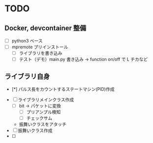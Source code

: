 # TODO

## Docker, devcontainer 整備

- [ ] python3 ベース
- [ ] mpremote プリインストール
  - [ ] ライブラリを書き込み
  - [ ] テスト（デモ）main.py 書き込み -> function on/off で L チカなど

## ライブラリ自身

- [*] パルス長をカウントするステートマシン(PID)作成
- [ ] ライブラリメインクラス作成
  - [ ] bit -> パケットに変換
    - [ ] プリアンプル検知
    - [ ] チェックサム
  - 振舞いクラスをアタッチ
- [ ] 振舞いクラス作成
- [ ]
